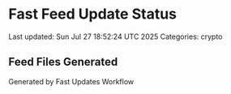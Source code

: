 # Fast Feed Update Status
Last updated: Sun Jul 27 18:52:24 UTC 2025
Categories: crypto

## Feed Files Generated

Generated by Fast Updates Workflow
